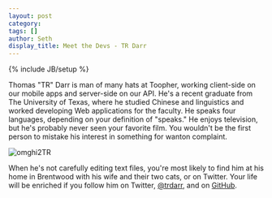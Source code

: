 ```yaml
---
layout: post
category: 
tags: []
author: Seth
display_title: Meet the Devs - TR Darr
---
```

{% include JB/setup %}

Thomas "TR" Darr is man of many hats at Toopher, working client-side on our mobile
apps and server-side on our API. He's a recent graduate from The
University of Texas, where he studied Chinese and linguistics and worked
developing Web applications for the faculty. He speaks four languages,
depending on your definition of "speaks." He enjoys television, but he's
probably never seen your favorite film. You wouldn't be the first person
to mistake his interest in something for wanton complaint. 

![omghi2TR](http://i.imgur.com/wetqW0Ql.png)

When he's not carefully editing text files, you're most likely to find
him at his home in Brentwood with his wife and their two cats, or on
Twitter. Your life will be enriched if you follow him on Twitter, 
[@trdarr](https://twitter.com/trdarr), and on [GitHub](https://github.com/trdarr).

